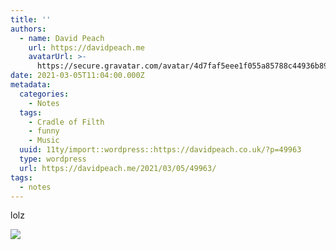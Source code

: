 ```yaml
---
title: ''
authors:
  - name: David Peach
    url: https://davidpeach.me
    avatarUrl: >-
      https://secure.gravatar.com/avatar/4d7faf5eee1f055a85788c44936b8995eaab6dfb004e7854ec747ccb272e91ee?s=96&d=mm&r=g
date: 2021-03-05T11:04:00.000Z
metadata:
  categories:
    - Notes
  tags:
    - Cradle of Filth
    - funny
    - Music
  uuid: 11ty/import::wordpress::https://davidpeach.co.uk/?p=49963
  type: wordpress
  url: https://davidpeach.me/2021/03/05/49963/
tags:
  - notes
---
```

lolz

[![](/assets/cradle-of-filth-audio-warning--2zljHKzfjvTw.jpg)](/assets/cradle-of-filth-audio-warning--2zljHKzfjvTw.jpg)
